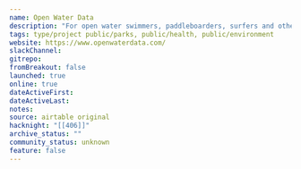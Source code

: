 ```yaml
---
name: Open Water Data
description: "For open water swimmers, paddleboarders, surfers and other beach-goers to check beach conditions. "
tags: type/project public/parks, public/health, public/environment
website: https://www.openwaterdata.com/
slackChannel: 
gitrepo: 
fromBreakout: false
launched: true
online: true
dateActiveFirst: 
dateActiveLast: 
notes: 
source: airtable original
hacknight: "[[406]]"
archive_status: ""
community_status: unknown
feature: false
---
```

